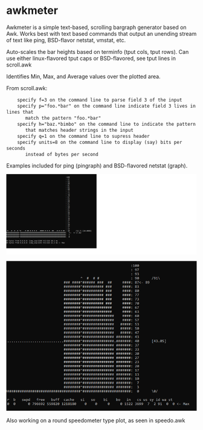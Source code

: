 # awkmeter

Awkmeter is a simple text-based, scrolling bargraph generator based on Awk. 
Works best with text based commands that output an unending stream of text like
ping, BSD-flavor netstat, vmstat, etc.

Auto-scales the bar heights based on terminfo (tput cols, tput rows). 
Can use either linux-flavored tput caps or BSD-flavored, see tput lines in scroll.awk

Identifies Min, Max, and Average values over the plotted area.

From scroll.awk:

````
    specify f=3 on the command line to parse field 3 of the input
    specify p="foo.*bar" on the command line indicate field 3 lives in lines that
       match the pattern "foo.*bar"
    specify h="baz.*bimbo" on the command line to indicate the pattern 
       that matches header strings in the input
    specify q=1 on the command line to supress header
    specify units=8 on the command line to display (say) bits per seconds 
       instead of bytes per second
````

Examples included for ping (pingraph) and BSD-flavored netstat (graph).

![Alt text](Graphics/pingraph.png?raw=true "pingraph running on linux")

![Alt text](Graphics/idlegraph.PNG?raw=true "idlegraph running on linux")

Also working on a round speedometer type plot, as seen in speedo.awk

